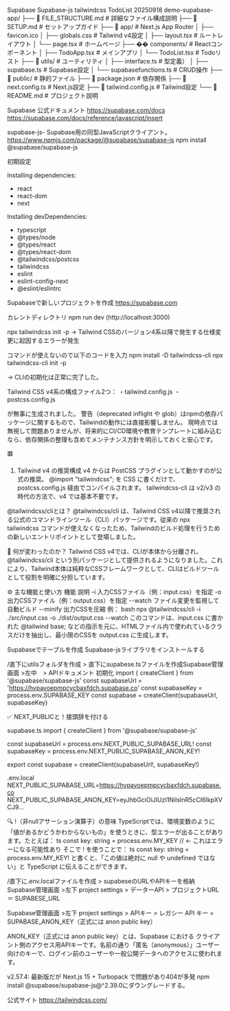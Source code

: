 Supabase Supabase-js tailwindcss TodoList 20250918
demo-supabase-app/
├── 📄 FILE_STRUCTURE.md           # 詳細なファイル構成説明
├── 📄 SETUP.md                   # セットアップガイド
├── 📁 app/                       # Next.js App Router
│   ├── favicon.ico
│   ├── globals.css               # Tailwind v4設定
│   ├── layout.tsx                # ルートレイアウト
│   └── page.tsx                  # ホームページ
├── �� components/                # Reactコンポーネント
│   ├── TodoApp.tsx               # メインアプリ
│   └── TodoList.tsx              # Todoリスト
├── 📁 utils/                     # ユーティリティ
│   ├── interface.ts              # 型定義）
│   ├── supabase.ts               # Supabase設定
│   └── supabasefunctions.ts      # CRUD操作
├── 📁 public/                    # 静的ファイル
├── 📄 package.json               # 依存関係
├── 📄 next.config.ts             # Next.js設定
├── 📄 tailwind.config.js         # Tailwind設定
└── 📄 README.md                  # プロジェクト説明

Supabase 公式ドキュメント
https://supabase.com/docs
https://supabase.com/docs/reference/javascript/insert

supabase-js- Supabase用の同型JavaScriptクライアント。
https://www.npmjs.com/package/@supabase/supabase-js
npm install @supabase/supabase-js

初期設定

Installing dependencies:
- react
- react-dom
- next

Installing devDependencies:
- typescript
- @types/node
- @types/react
- @types/react-dom
- @tailwindcss/postcss
- tailwindcss
- eslint
- eslint-config-next
- @eslint/eslintrc


Supabaseで新しいプロジェクトを作成
https://supabase.com

カレントディレクトリ npm run dev
(http://localhost:3000) 

 npx tailwindcss init -p
 → Tailwind CSSのバージョン4系以降で発生する仕様変更に起因するエラーが発生

 コマンドが使えないので以下のコードを入力
npm install -D tailwindcss-cli
npx tailwindcss-cli init -p

→ CLIの初期化は正常に完了した。

Tailwind CSS v4系の構成ファイル2つ：
・tailwind.config.js
・postcss.config.js

が無事に生成されました。
警告（deprecated inflight や glob）はnpmの依存パッケージに関するもので、Tailwindの動作には直接影響しません。
現時点では無視して問題ありませんが、将来的にCI/CD環境や教育テンプレートに組み込むなら、依存関係の整理も含めてメンテナンス方針を明示しておくと安心です。

🟥 
1. Tailwind v4 の推奨構成
v4 からは PostCSS プラグインとして動かすのが公式の推奨。
@import "tailwindcss"; を CSS に書くだけで、postcss.config.js 経由でコンパイルされます。
tailwindcss-cli は v2/v3 の時代の方法で、v4 では基本不要です。


@tailwindcss/cliとは？
@tailwindcss/cli は、Tailwind CSS v4以降で推奨される公式のコマンドラインツール（CLI）パッケージです。従来の npx tailwindcss コマンドが使えなくなったため、Tailwindのビルド処理を行うための新しいエントリポイントとして登場しました。

🧠 何が変わったのか？
Tailwind CSS v4では、CLIが本体から分離され、@tailwindcss/cli という別パッケージとして提供されるようになりました。これにより、Tailwind本体は純粋なCSSフレームワークとして、CLIはビルドツールとして役割を明確に分担しています。

⚙️ 主な機能と使い方
機能	説明
-i	入力CSSファイル（例：input.css）を指定
-o	出力CSSファイル（例：output.css）を指定
--watch	ファイル変更を監視して自動ビルド
--minify	出力CSSを圧縮
例：
bash
npx @tailwindcss/cli -i ./src/input.css -o ./dist/output.css --watch
このコマンドは、input.css に書かれた @tailwind base; などの指示を元に、HTMLファイル内で使われているクラスだけを抽出し、最小限のCSSを output.css に生成します。

Supabaseでテーブルを作成
Supabase-jsライブラリをインストールする

/直下にutilsフォルダを作成 > 直下にsupabese.tsファイルを作成Supabase管理画面 >左中　> APIドキュメント 
初期化
import { createClient } from '@supabase/supabase-js'
const supabaseUrl = 'https://hvpavoepmpcycbaxfdch.supabase.co'
const supabaseKey = process.env.SUPABASE_KEY
const supabase = createClient(supabaseUrl, supabaseKey)

✅ NEXT_PUBLICと！接頭辞を付ける

supabase.ts
import { createClient } from '@supabase/supabase-js'

const supabaseUrl = process.env.NEXT_PUBLIC_SUPABASE_URL!
const supabaseKey = process.env.NEXT_PUBLIC_SUPABASE_ANON_KEY!

export const supabase = createClient(supabaseUrl!, supabaseKey!)

.env.local
NEXT_PUBLIC_SUPABASE_URL=https://hvpavoepmpcycbaxfdch.supabase.co
NEXT_PUBLIC_SUPABASE_ANON_KEY=eyJhbGciOiJIUzI1NiIsInR5cCI6IkpXVCJ9...

🔍 !（非nullアサーション演算子）の意味
TypeScriptでは、環境変数のように「値があるかどうかわからないもの」を使うときに、型エラーが出ることがあります。たとえば：
ts
const key: string = process.env.MY_KEY // ← これはエラーになる可能性あり
そこで ! を使うことで：
ts
const key: string = process.env.MY_KEY!
と書くと、「この値は絶対に null や undefined ではない」と TypeScript に伝えることができます。




/直下に.env.localファイルを作成 > supabeseのURLやAPIキーを格納
Supabase管理画面 >左下 project settings > データーAPI > プロジェクトURL ＝ SUPABESE_URL

Supabase管理画面 >左下 project settings > APIキー > レガシー API キー =
SUPABASE_ANON_KEY（正式には anon public key）

ANON_KEY（正式には anon public key）とは、Supabase における クライアント側のアクセス用APIキーです。名前の通り「匿名（anonymous）」ユーザー向けのキーで、ログイン前のユーザーや一般公開データへのアクセスに使われます。

v2.57.4: 最新版だが Next.js 15 + Turbopack で問題があり404が多発
npm install @supabase/supabase-js@^2.39.0にダウングレードする。

公式サイト
https://tailwindcss.com/